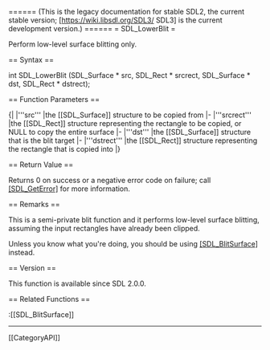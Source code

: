 ====== (This is the legacy documentation for stable SDL2, the current stable version; [https://wiki.libsdl.org/SDL3/ SDL3] is the current development version.) ======
= SDL_LowerBlit =

Perform low-level surface blitting only.

== Syntax ==

<syntaxhighlight lang='c'>
int SDL_LowerBlit
    (SDL_Surface * src, SDL_Rect * srcrect,
     SDL_Surface * dst, SDL_Rect * dstrect);
</syntaxhighlight>

== Function Parameters ==

{|
|'''src'''
|the [[SDL_Surface]] structure to be copied from
|-
|'''srcrect'''
|the [[SDL_Rect]] structure representing the rectangle to be copied, or NULL to copy the entire surface
|-
|'''dst'''
|the [[SDL_Surface]] structure that is the blit target
|-
|'''dstrect'''
|the [[SDL_Rect]] structure representing the rectangle that is copied into
|}

== Return Value ==

Returns 0 on success or a negative error code on failure; call
[[SDL_GetError]]() for more information.

== Remarks ==

This is a semi-private blit function and it performs low-level surface
blitting, assuming the input rectangles have already been clipped.

Unless you know what you're doing, you should be using
[[SDL_BlitSurface]]() instead.

== Version ==

This function is available since SDL 2.0.0.

== Related Functions ==

:[[SDL_BlitSurface]]

----
[[CategoryAPI]]


